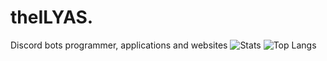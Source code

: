 # theILYAS.
Discord bots programmer, applications and websites 
![Stats](https://github-readme-stats.vercel.app/api?username=theilyas.&title_color=246bce&text_color=ffffff&bg_color=000000&include_all_commits=true&hide_border=true&hide_title=true)
![Top Langs](https://github-readme-stats.vercel.app/api/top-langs/?username=theILYAS.&layout=compact&title_color=246bce&text_color=ffffff&bg_color=000000&hide_border=true)
